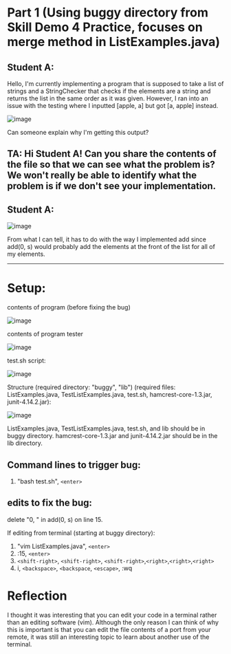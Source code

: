 # Part 1 (Using buggy directory from Skill Demo 4 Practice, focuses on merge method in ListExamples.java)
## Student A:
Hello,
I'm currently implementing a program that is supposed to take a list of strings and a StringChecker that checks if the elements 
are a string and returns the list in the same order as it was given. 
However, I ran into an issue with the testing where I inputted [apple, a] but got [a, apple] instead.

![image](https://github.com/Konica-l/cse15l-lab-reports/assets/144089855/2adcc660-2be1-4493-af52-081ae8a7cbef)

Can someone explain why I'm getting this output? 

## TA: Hi Student A! Can you share the contents of the file so that we can see what the problem is? We won't really be able to identify what the problem is if we don't see your implementation.

## Student A:

![image](https://github.com/Konica-l/cse15l-lab-reports/assets/144089855/3d58277a-8e43-4e24-baeb-a92a8452ef5c)

From what I can tell, it has to do with the way I implemented add since add(0, s) would probably add the elements at the front of the list
for all of my elements.

---
# Setup:
contents of program (before fixing the bug)

![image](https://github.com/Konica-l/cse15l-lab-reports/assets/144089855/1c7b54eb-b25d-45ef-bc62-998762169221)

contents of program tester

![image](https://github.com/Konica-l/cse15l-lab-reports/assets/144089855/78f6b8a5-ed58-4d3a-95c3-3ad1f5421abb)

test.sh script:

![image](https://github.com/Konica-l/cse15l-lab-reports/assets/144089855/d1a20c72-73a8-416d-9a79-02a794af6f66)


Structure (required directory: "buggy", "lib") (required files: ListExamples.java, TestListExamples.java, test.sh, hamcrest-core-1.3.jar, junit-4.14.2.jar):

![image](https://github.com/Konica-l/cse15l-lab-reports/assets/144089855/8d642852-bb6d-4038-b07c-2d722be76d11)

ListExamples.java, TestListExamples.java, test.sh, and lib should be in buggy directory.
hamcrest-core-1.3.jar and junit-4.14.2.jar should be in the lib directory.

## Command lines to trigger bug:
1. "bash test.sh", ```<enter>```

## edits to fix the bug:
delete "0, " in add(0, s) on line 15.

If editing from terminal (starting at buggy directory):
1. "vim ListExamples.java", ```<enter>```
2. :15, ```<enter>```
3. ```<shift-right>```, ```<shift-right>```, ```<shift-right>```,```<right>```,```<right>```,```<right>```
4. i, ```<backspace>```, ```<backspace```, ```<escape>```, :wq

# Reflection

I thought it was interesting that you can edit your code in a terminal rather than an editing software (vim).
Although the only reason I can think of why this is important is that you can edit the file contents of a port
from your remote, it was still an interesting topic to learn about another use of the terminal.
